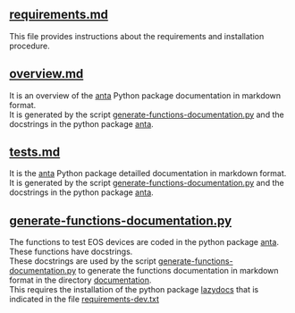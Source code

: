 ## [requirements.md](requirements.md)

This file provides instructions about the requirements and installation procedure.  

## [overview.md](overview.md)

It is an overview of the [anta](../anta) Python package documentation in markdown format.  
It is generated by the script [generate-functions-documentation.py](generate-functions-documentation.py) and the docstrings in the python package [anta](anta).

## [tests.md](tests.md)

It is the [anta](../anta) Python package detailled documentation in markdown format.  
It is generated by the script [generate-functions-documentation.py](generate-functions-documentation.py) and the docstrings in the python package [anta](anta).

## [generate-functions-documentation.py](generate-functions-documentation.py)

The functions to test EOS devices are coded in the python package [anta](../anta).  
These functions have docstrings.  
These docstrings are used by the script [generate-functions-documentation.py](generate-functions-documentation.py) to generate the functions documentation in markdown format in the directory [documentation](documentation).  
This requires the installation of the python package [lazydocs](https://github.com/ml-tooling/lazydocs) that is indicated in the file [requirements-dev.txt](../requirements-dev.txt)

